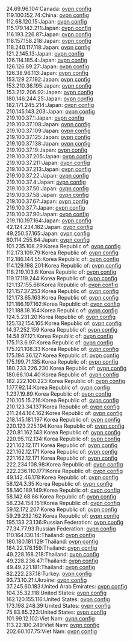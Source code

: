24.69.96.104:Canada: [ovpn config](vpn/24_69_96_104.ovpn)  
119.100.152.74:China: [ovpn config](vpn/119_100_152_74.ovpn)  
112.68.120.15:Japan: [ovpn config](vpn/112_68_120_15.ovpn)  
115.179.142.211:Japan: [ovpn config](vpn/115_179_142_211.ovpn)  
116.193.226.87:Japan: [ovpn config](vpn/116_193_226_87.ovpn)  
118.157.158.218:Japan: [ovpn config](vpn/118_157_158_218.ovpn)  
118.240.117.118:Japan: [ovpn config](vpn/118_240_117_118.ovpn)  
121.2.145.13:Japan: [ovpn config](vpn/121_2_145_13.ovpn)  
126.114.185.4:Japan: [ovpn config](vpn/126_114_185_4.ovpn)  
126.126.89.27:Japan: [ovpn config](vpn/126_126_89_27.ovpn)  
126.38.96.113:Japan: [ovpn config](vpn/126_38_96_113.ovpn)  
153.129.27.192:Japan: [ovpn config](vpn/153_129_27_192.ovpn)  
153.210.36.195:Japan: [ovpn config](vpn/153_210_36_195.ovpn)  
153.212.206.92:Japan: [ovpn config](vpn/153_212_206_92.ovpn)  
180.146.244.25:Japan: [ovpn config](vpn/180_146_244_25.ovpn)  
182.171.245.214:Japan: [ovpn config](vpn/182_171_245_214.ovpn)  
210.145.143.203:Japan: [ovpn config](vpn/210_145_143_203.ovpn)  
219.100.37.1:Japan: [ovpn config](vpn/219_100_37_1.ovpn)  
219.100.37.108:Japan: [ovpn config](vpn/219_100_37_108.ovpn)  
219.100.37.109:Japan: [ovpn config](vpn/219_100_37_109.ovpn)  
219.100.37.125:Japan: [ovpn config](vpn/219_100_37_125.ovpn)  
219.100.37.138:Japan: [ovpn config](vpn/219_100_37_138.ovpn)  
219.100.37.19:Japan: [ovpn config](vpn/219_100_37_19.ovpn)  
219.100.37.205:Japan: [ovpn config](vpn/219_100_37_205.ovpn)  
219.100.37.211:Japan: [ovpn config](vpn/219_100_37_211.ovpn)  
219.100.37.213:Japan: [ovpn config](vpn/219_100_37_213.ovpn)  
219.100.37.22:Japan: [ovpn config](vpn/219_100_37_22.ovpn)  
219.100.37.4:Japan: [ovpn config](vpn/219_100_37_4.ovpn)  
219.100.37.50:Japan: [ovpn config](vpn/219_100_37_50.ovpn)  
219.100.37.58:Japan: [ovpn config](vpn/219_100_37_58.ovpn)  
219.100.37.67:Japan: [ovpn config](vpn/219_100_37_67.ovpn)  
219.100.37.7:Japan: [ovpn config](vpn/219_100_37_7.ovpn)  
219.100.37.90:Japan: [ovpn config](vpn/219_100_37_90.ovpn)  
219.110.197.164:Japan: [ovpn config](vpn/219_110_197_164.ovpn)  
42.124.234.182:Japan: [ovpn config](vpn/42_124_234_182.ovpn)  
49.250.57.165:Japan: [ovpn config](vpn/49_250_57_165.ovpn)  
60.114.255.84:Japan: [ovpn config](vpn/60_114_255_84.ovpn)  
101.235.108.29:Korea Republic of: [ovpn config](vpn/101_235_108_29.ovpn)  
112.173.109.79:Korea Republic of: [ovpn config](vpn/112_173_109_79.ovpn)  
112.186.144.55:Korea Republic of: [ovpn config](vpn/112_186_144_55.ovpn)  
114.129.198.201:Korea Republic of: [ovpn config](vpn/114_129_198_201.ovpn)  
118.219.103.6:Korea Republic of: [ovpn config](vpn/118_219_103_6.ovpn)  
119.17.119.244:Korea Republic of: [ovpn config](vpn/119_17_119_244.ovpn)  
121.137.155.66:Korea Republic of: [ovpn config](vpn/121_137_155_66.ovpn)  
121.157.37.253:Korea Republic of: [ovpn config](vpn/121_157_37_253.ovpn)  
121.173.65.163:Korea Republic of: [ovpn config](vpn/121_173_65_163.ovpn)  
121.186.197.162:Korea Republic of: [ovpn config](vpn/121_186_197_162.ovpn)  
121.188.18.164:Korea Republic of: [ovpn config](vpn/121_188_18_164.ovpn)  
124.5.231.20:Korea Republic of: [ovpn config](vpn/124_5_231_20.ovpn)  
125.132.154.165:Korea Republic of: [ovpn config](vpn/125_132_154_165.ovpn)  
14.37.252.159:Korea Republic of: [ovpn config](vpn/14_37_252_159.ovpn)  
14.58.97.121:Korea Republic of: [ovpn config](vpn/14_58_97_121.ovpn)  
175.113.6.97:Korea Republic of: [ovpn config](vpn/175_113_6_97.ovpn)  
175.121.108.33:Korea Republic of: [ovpn config](vpn/175_121_108_33.ovpn)  
175.194.36.127:Korea Republic of: [ovpn config](vpn/175_194_36_127.ovpn)  
175.199.71.135:Korea Republic of: [ovpn config](vpn/175_199_71_135.ovpn)  
180.233.226.230:Korea Republic of: [ovpn config](vpn/180_233_226_230.ovpn)  
180.66.104.40:Korea Republic of: [ovpn config](vpn/180_66_104_40.ovpn)  
182.222.100.223:Korea Republic of: [ovpn config](vpn/182_222_100_223.ovpn)  
1.177.92.14:Korea Republic of: [ovpn config](vpn/1_177_92_14.ovpn)  
1.237.19.89:Korea Republic of: [ovpn config](vpn/1_237_19_89.ovpn)  
210.105.15.216:Korea Republic of: [ovpn config](vpn/210_105_15_216.ovpn)  
210.123.34.137:Korea Republic of: [ovpn config](vpn/210_123_34_137.ovpn)  
211.244.164.162:Korea Republic of: [ovpn config](vpn/211_244_164_162.ovpn)  
218.145.181.197:Korea Republic of: [ovpn config](vpn/218_145_181_197.ovpn)  
220.123.225.194:Korea Republic of: [ovpn config](vpn/220_123_225_194.ovpn)  
220.81.162.143:Korea Republic of: [ovpn config](vpn/220_81_162_143.ovpn)  
220.95.112.134:Korea Republic of: [ovpn config](vpn/220_95_112_134.ovpn)  
221.162.12.171:Korea Republic of: [ovpn config](vpn/221_162_12_171.ovpn)  
221.162.12.171:Korea Republic of: [ovpn config](vpn/221_162_12_171.ovpn)  
221.162.12.171:Korea Republic of: [ovpn config](vpn/221_162_12_171.ovpn)  
222.234.108.98:Korea Republic of: [ovpn config](vpn/222_234_108_98.ovpn)  
222.236.110.177:Korea Republic of: [ovpn config](vpn/222_236_110_177.ovpn)  
49.142.46.178:Korea Republic of: [ovpn config](vpn/49_142_46_178.ovpn)  
58.124.3.35:Korea Republic of: [ovpn config](vpn/58_124_3_35.ovpn)  
58.140.189.149:Korea Republic of: [ovpn config](vpn/58_140_189_149.ovpn)  
58.142.68.66:Korea Republic of: [ovpn config](vpn/58_142_68_66.ovpn)  
58.234.154.151:Korea Republic of: [ovpn config](vpn/58_234_154_151.ovpn)  
59.12.172.207:Korea Republic of: [ovpn config](vpn/59_12_172_207.ovpn)  
59.29.232.162:Korea Republic of: [ovpn config](vpn/59_29_232_162.ovpn)  
195.133.23.136:Russian Federation: [ovpn config](vpn/195_133_23_136.ovpn)  
77.34.77.93:Russian Federation: [ovpn config](vpn/77_34_77_93.ovpn)  
110.164.130.14:Thailand: [ovpn config](vpn/110_164_130_14.ovpn)  
180.180.181.129:Thailand: [ovpn config](vpn/180_180_181_129.ovpn)  
184.22.178.159:Thailand: [ovpn config](vpn/184_22_178_159.ovpn)  
49.228.168.218:Thailand: [ovpn config](vpn/49_228_168_218.ovpn)  
49.228.236.47:Thailand: [ovpn config](vpn/49_228_236_47.ovpn)  
49.49.221.181:Thailand: [ovpn config](vpn/49_49_221_181.ovpn)  
82.222.237.18:Turkey: [ovpn config](vpn/82_222_237_18.ovpn)  
93.73.10.21:Ukraine: [ovpn config](vpn/93_73_10_21.ovpn)  
37.245.60.183:United Arab Emirates: [ovpn config](vpn/37_245_60_183.ovpn)  
104.35.32.118:United States: [ovpn config](vpn/104_35_32_118.ovpn)  
162.120.155.116:United States: [ovpn config](vpn/162_120_155_116.ovpn)  
173.198.248.39:United States: [ovpn config](vpn/173_198_248_39.ovpn)  
75.83.85.223:United States: [ovpn config](vpn/75_83_85_223.ovpn)  
101.99.12.102:Viet Nam: [ovpn config](vpn/101_99_12_102.ovpn)  
113.22.100.249:Viet Nam: [ovpn config](vpn/113_22_100_249.ovpn)  
202.60.107.75:Viet Nam: [ovpn config](vpn/202_60_107_75.ovpn)  
